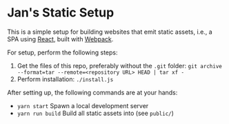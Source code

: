 # Jan's Static Setup

This is a simple setup for building websites that emit static assets, i.e., a
SPA using [React](https://facebook.github.io/react/), built with
[Webpack](https://webpack.js.org/).

For setup, perform the following steps:

1. Get the files of this repo, preferably without the `.git` folder:
  `git archive --format=tar --remote=<repository URL> HEAD | tar xf -`
2. Perform installation: `./install.js`

After setting up, the following commands are at your hands:

* `yarn start` Spawn a local development server
* `yarn run build` Build all static assets into (see `public/`)
